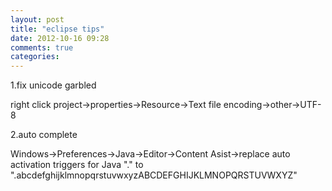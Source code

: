 ```yaml
---
layout: post
title: "eclipse tips"
date: 2012-10-16 09:28
comments: true
categories: 
---
```


1.fix unicode garbled

right click project->properties->Resource->Text file encoding->other->UTF-8

2.auto complete

Windows->Preferences->Java->Editor->Content Asist->replace auto activation triggers for Java "." to ".abcdefghijklmnopqrstuvwxyzABCDEFGHIJKLMNOPQRSTUVWXYZ"
